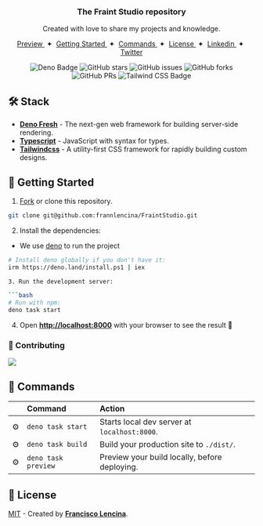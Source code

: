 <div align="center">
<h3>
 The Fraint Studio repository
</h3>
<p>Created with love to share my projects and knowledge.</p>
</div>

<div align="center">
    <a href="#" target="_blank">
        Preview
    </a>
    <span>&nbsp;✦&nbsp;</span>
    <a href="#-getting-started">
        Getting Started
    </a>
    <span>&nbsp;✦&nbsp;</span>
    <a href="#-commands">
        Commands
    </a>
    <span>&nbsp;✦&nbsp;</span>
    <a href="#-license">
        License
    </a>
    <span>&nbsp;✦&nbsp;</span>
    <a href="https://www.linkedin.com/in/francisco-lencina/">
        Linkedin
    </a>
    <span>&nbsp;✦&nbsp;</span>
    <a href="https://twitter.com/franlencinaa">
        Twitter
    </a>
</div>

<p></p>

<div align="center">

![Deno Badge](https://img.shields.io/badge/deno-000000?style=for-the-badge&logo=deno&logoColor=white)
![GitHub stars](https://img.shields.io/github/stars/frannlencina/FraintStudio)
![GitHub issues](https://img.shields.io/github/issues/frannlencina/FraintStudio)
![GitHub forks](https://img.shields.io/github/forks/frannlencina/FraintStudio)
![GitHub PRs](https://img.shields.io/github/issues-pr/frannlencina/FraintStudio)
![Tailwind CSS Badge](https://img.shields.io/badge/Tailwind%20CSS-06B6D4?logo=tailwindcss&logoColor=fff&style=flat)

</div>

## 🛠️ Stack

- [**Deno Fresh**](https://fresh.deno.dev/) - The next-gen web framework for building server-side rendering.
- [**Typescript**](https://www.typescriptlang.org/) - JavaScript with syntax for types.
- [**Tailwindcss**](https://tailwindcss.com/) - A utility-first CSS framework for rapidly building custom designs.

## 🚀 Getting Started

1. [Fork](https://github.com/frannlencina/FraintStudio/fork) or clone this repository.

```bash
git clone git@github.com:frannlencina/FraintStudio.git
```

2. Install the dependencies:

- We use [deno](https://deno.com/) to run the project
```bash
# Install deno globally if you don't have it:
irm https://deno.land/install.ps1 | iex

3. Run the development server:

```bash
# Run with npm:
deno task start
```

4. Open [**http://localhost:8000**](http://localhost:8000/) with your browser to see the result 🚀

### 🤝 Contributing

<a href="https://github.com/frannlencina/FraintStudio/graphs/contributors">
  <img src="https://contrib.rocks/image?repo=frannlencina/FraintStudio" />
</a>

## 🧞 Commands

|     | Command          | Action                                        |
| :-- | :--------------- | :-------------------------------------------- |
| ⚙️  | `deno task start` | Starts local dev server at `localhost:8000`.  |
| ⚙️  | `deno task build`          | Build your production site to `./dist/`.      |
| ⚙️  | `deno task preview`        | Preview your build locally, before deploying. |

## 🔑 License

[MIT](#) - Created by [**Francisco Lencina**](https://franciscolencina.site).